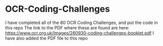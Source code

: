 # OCR-Coding-Challenges
I have completed all of the 80 OCR Coding Challenges, and put the code in this repo
The link to the PDF where these are found are here: https://www.ocr.org.uk/Images/260930-coding-challenges-booklet.pdf
I have also added the PDF file to this repo
